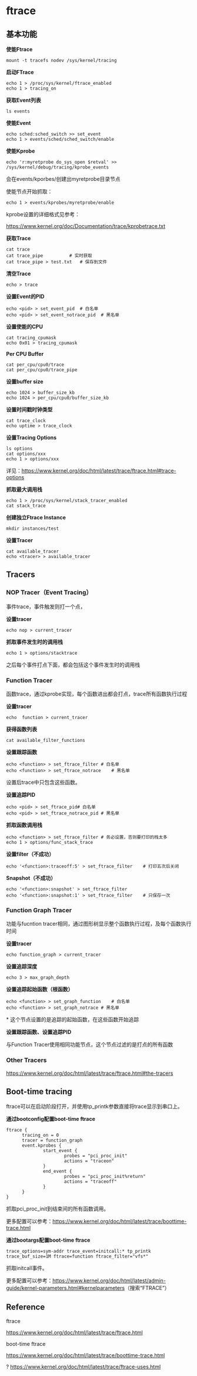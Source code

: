 # ftrace

## 基本功能

**使能Ftrace**

```
mount -t tracefs nodev /sys/kernel/tracing
```

**启动FTrace**

```
echo 1 > /proc/sys/kernel/ftrace_enabled
echo 1 > tracing_on
```

**获取Event列表**

```
ls events
```

**使能Event**

```
echo sched:sched_switch >> set_event
echo 1 > events/sched/sched_switch/enable
```

**使能Kprobe**

```
echo 'r:myretprobe do_sys_open $retval' >> /sys/kernel/debug/tracing/kprobe_events
```

会在events/kporbes/创建出myretprobe目录节点

使能节点开始抓取：

```
echo 1 > events/kprobes/myretprobe/enable
```

kprobe设置的详细格式见参考：

https://www.kernel.org/doc/Documentation/trace/kprobetrace.txt

**获取Trace**

```
cat trace
cat trace_pipe			# 实时获取
cat trace_pipe > test.txt	# 保存到文件
```

**清空Trace**

```
echo > trace
```

**设置Event的PID**

```
echo <pid> > set_event_pid	# 白名单
echo <pid> > set_event_notrace_pid	# 黑名单
```

**设置使能的CPU**

```
cat tracing_cpumask
echo 0x01 > tracing_cpumask
```

**Per CPU Buffer**

```
cat per_cpu/cpu0/trace
cat per_cpu/cpu0/trace_pipe
```

**设置buffer size**

```
echo 1024 > buffer_size_kb
echo 1024 > per_cpu/cpu0/buffer_size_kb
```

**设置时间戳时钟类型**

```
cat trace_clock
echo uptime > trace_clock
```

**设置Tracing Options**

```
ls options
cat options/xxx
echo 1 > options/xxx
```

详见：<https://www.kernel.org/doc/html/latest/trace/ftrace.html#trace-options>

**抓取最大调用栈**

```
echo 1 > /proc/sys/kernel/stack_tracer_enabled
cat stack_trace
```

**创建独立Ftrace Instance**

```
mkdir instances/test
```

**设置Tracer**

```
cat available_tracer
echo <tracer> > available_tracer
```

## Tracers

### NOP Tracer（Event Tracing）

事件trace，事件触发则打一个点，

**设置tracer**

```
echo nop > current_tracer
```

**抓取事件发生时的调用栈**

```
echo 1 > options/stacktrace
```

之后每个事件打点下面，都会包括这个事件发生时的调用栈

### Function Tracer

函数trace，通过kprobe实现，每个函数进出都会打点，trace所有函数执行过程

**设置tracer**

```
echo  function > current_tracer
```

**获得函数列表**

```
cat available_filter_functions
```

**设置跟踪函数**

```
echo <function> > set_ftrace_filter	# 白名单
echo <function> > set_ftrace_notrace	# 黑名单
```

设置后trace中只包含这些函数。

**设置追踪PID**

```
echo <pid> > set_ftrace_pid# 白名单
echo <pid> > set_ftrace_notrace_pid	# 黑名单
```

**抓取函数调用栈**

```
echo <function> > set_ftrace_filter	# 务必设置，否则要打印的栈太多
echo 1 > options/func_stack_trace
```

**设置filter（不成功）**

```
echo '<function>:traceoff:5' > set_ftrace_filter	# 打印五次后关闭
```

**Snapshot（不成功）**

```
echo '<function>:snapshot' > set_ftrace_filter
echo '<function>:snapshot:1' > set_ftrace_filter	# 只保存一次
```

### Function Graph Tracer

功能与fucntion tracer相同，通过图形树显示整个函数执行过程，及每个函数执行时间

**设置tracer**

```
echo function_graph > current_tracer
```

**设置追踪深度**

```
echo 3 > max_graph_depth
```

**设置追踪起始函数（根函数）**

```
echo <function> > set_graph_function	# 白名单
echo <function> > set_graph_notrace	# 黑名单
```

\* 这个节点设置的是追踪的起始函数，在这些函数开始追踪

**设置跟踪函数、设置追踪PID**

与Function Tracer使用相同功能节点，这个节点过滤的是打点的所有函数

### Other Tracers

<https://www.kernel.org/doc/html/latest/trace/ftrace.html#the-tracers>

## Boot-time tracing

ftrace可以在启动阶段打开，并使用tp_printk参数直接将trace显示到串口上。

**通过bootconfig配置boot-time ftrace**

```
ftrace {
      tracing_on = 0
      tracer = function_graph
      event.kprobes {
              start_event {
                      probes = "pci_proc_init"
                      actions = "traceon"
              }
              end_event {
                      probes = "pci_proc_init%return"
                      actions = "traceoff"
              }
      }
}
```

抓取pci_proc_init到结束间的所有函数调用。

更多配置可以参考：<https://www.kernel.org/doc/html/latest/trace/boottime-trace.html>

**通过bootargs配置boot-time ftrace**

```
trace_options=sym-addr trace_event=initcall:* tp_printk trace_buf_size=1M ftrace=function ftrace_filter="vfs*"

```

抓取initcall事件。

更多配置可以参考：<https://www.kernel.org/doc/html/latest/admin-guide/kernel-parameters.html#kernelparameters>（搜索“FTRACE”）

## Reference

ftrace

<https://www.kernel.org/doc/html/latest/trace/ftrace.html>

boot-time ftrace

<https://www.kernel.org/doc/html/latest/trace/boottime-trace.html>

?
<https://www.kernel.org/doc/html/latest/trace/ftrace-uses.html>